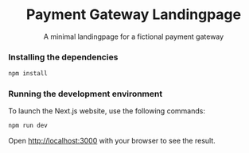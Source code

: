 <h1 align="center">
  Payment Gateway Landingpage
</h1>

<p align="center">A minimal landingpage for a fictional payment gateway</p>

### Installing the dependencies

```sh
npm install
```

### Running the development environment

To launch the Next.js website, use the following commands:

```sh
npm run dev
```

Open [http://localhost:3000](http://localhost:3000) with your browser to see the result.
